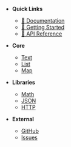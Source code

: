 - **Quick Links**
  - [📖 Documentation](/)
  - [🚀 Getting Started](README.md)
  - [🔧 API Reference](api-reference/core/README.md)

- **Core**
  - [Text](api-reference/core/Text.md)
  - [List](api-reference/core/List.md)
  - [Map](api-reference/core/Map.md)

- **Libraries**
  - [Math](api-reference/libraries/math.md)
  - [JSON](api-reference/libraries/json.md)
  - [HTTP](api-reference/libraries/http-client.md)

- **External**
  - [GitHub](https://github.com/zombocoder/o2l)
  - [Issues](https://github.com/zombocoder/o2l/issues)